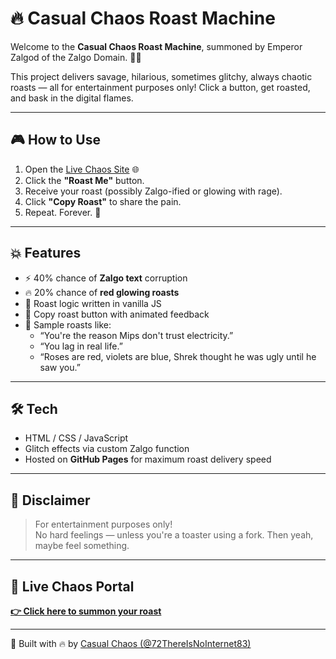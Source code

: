 # 🔥 Casual Chaos Roast Machine

Welcome to the **Casual Chaos Roast Machine**, summoned by Emperor Zalgod of the Zalgo Domain. 👑👹

This project delivers savage, hilarious, sometimes glitchy, always chaotic roasts — all for entertainment purposes only! Click a button, get roasted, and bask in the digital flames.

---

## 🎮 How to Use

1. Open the [Live Chaos Site](https://your-username.github.io/chaos-roast-machine/) 🌐
2. Click the **"Roast Me"** button.
3. Receive your roast (possibly Zalgo-ified or glowing with rage).
4. Click **"Copy Roast"** to share the pain.
5. Repeat. Forever. 🔁

---

## 💥 Features

- ⚡ 40% chance of **Zalgo text** corruption
- 🔥 20% chance of **red glowing roasts**
- 🧠 Roast logic written in vanilla JS
- 👻 Copy roast button with animated feedback
- 💬 Sample roasts like:
  - “You're the reason Mips don't trust electricity.”
  - “You lag in real life.”
  - “Roses are red, violets are blue, Shrek thought he was ugly until he saw you.”

---

## 🛠️ Tech

- HTML / CSS / JavaScript
- Glitch effects via custom Zalgo function
- Hosted on **GitHub Pages** for maximum roast delivery speed

---

## 🎯 Disclaimer

> For entertainment purposes only!  
> No hard feelings — unless you're a toaster using a fork. Then yeah, maybe feel something.

---

## 🔗 Live Chaos Portal

**[👉 Click here to summon your roast](https://your-username.github.io/chaos-roast-machine/)**

---

💾 Built with 🔥 by [Casual Chaos (@72ThereIsNoInternet83)](https://www.youtube.com/@72ThereIsNoInternet83)

